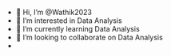 - 👋 Hi, I’m @Wathik2023
- 👀 I’m interested in Data Analysis
- 🌱 I’m currently learning Data Analysis
- 💞️ I’m looking to collaborate on Data Analysis
- 

<!---
Wathik2023/Wathik2023 is a ✨ special ✨ repository because its `README.md` (this file) appears on your GitHub profile.
You can click the Preview link to take a look at your changes.
--->
